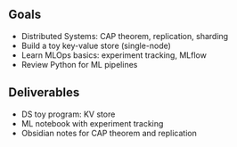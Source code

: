 
## Goals
- Distributed Systems: CAP theorem, replication, sharding
- Build a toy key-value store (single-node)
- Learn MLOps basics: experiment tracking, MLflow
- Review Python for ML pipelines

## Deliverables
- DS toy program: KV store
- ML notebook with experiment tracking
- Obsidian notes for CAP theorem and replication
